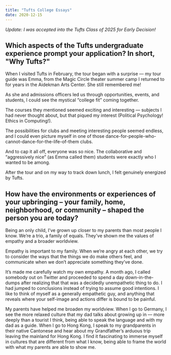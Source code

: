 ```yaml
---
title: "Tufts College Essays"
date: 2020-12-15
---
```

_Update: I was accepted into the Tufts Class of 2025 for Early Decision!_

## Which aspects of the Tufts undergraduate experience prompt your application? In short, "Why Tufts?"

When I visited Tufts in February, the tour began with a surprise — my tour guide was Emma, from the Magic Circle theater summer camp I returned to for years in the Aidekman Arts Center. She still remembered me!

As she and admissions officers led us through opportunities, events, and students, I could see the mystical “college fit” coming together.

The courses they mentioned seemed exciting and interesting — subjects I had never thought about, but that piqued my interest (Political Psychology! Ethics in Computing!).

The possibilities for clubs and meeting interesting people seemed endless, and I could even picture myself in one of those dance-for-people-who-cannot-dance-for-the-life-of-them clubs.

And to cap it all off, everyone was so nice. The collaborative and “aggressively nice” (as Emma called them) students were exactly who I wanted to be among.

After the tour and on my way to track down lunch, I felt genuinely energized by Tufts.


## How have the environments or experiences of your upbringing – your family, home, neighborhood, or community – shaped the person you are today?

Being an only child, I’ve grown up closer to my parents than most people I know. We’re a trio, a family of equals. They’ve shown me the values of empathy and a broader worldview.

Empathy is important to my family. When we’re angry at each other, we try to consider the ways that the things we do make others feel, and communicate when we don’t appreciate something they’ve done.

It’s made me carefully watch my own empathy. A month ago, I called somebody out on Twitter and proceeded to spend a day down-in-the-dumps after realizing that that was a decidedly unempathetic thing to do. I had jumped to conclusions instead of trying to assume good intentions. I like to think of myself as a generally empathetic guy, and anything that reveals where your self-image and actions differ is bound to be painful.

My parents have helped me broaden my worldview. When I go to Germany, I see the more relaxed culture that my dad talks about growing up in — more deeply than a tourist I think, being able to speak the language and with my dad as a guide. When I go to Hong Kong, I speak to my grandparents in their native Cantonese and hear about my Grandfather’s arduous trip leaving the mainland for Hong Kong. I find it fascinating to immerse myself in cultures that are different from what I know, being able to frame the world with what my parents are able to show me.
